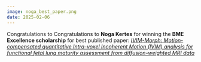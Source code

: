 ```yaml
---
image: noga_best_paper.png
date: 2025-02-06
---
```


Congratulations to Congratulations to **Noga Kertes** for winning the **BME Excellence scholarship** for best published paper: *[IVIM-Morph: Motion-compensated quantitative Intra-voxel Incoherent Motion (IVIM) analysis for functional fetal lung maturity assessment from diffusion-weighted MRI data](https://pmc.ncbi.nlm.nih.gov/articles/PMC10836081/)*
